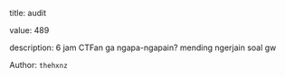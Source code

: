 title: audit

value: 489

description: 6 jam CTFan ga ngapa-ngapain? mending ngerjain soal gw

Author: `thehxnz`
